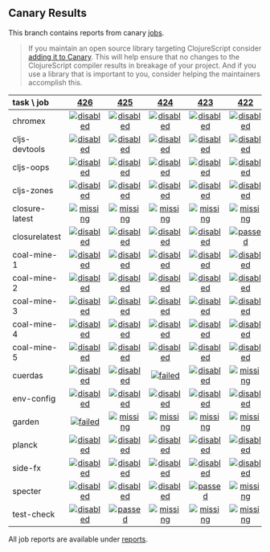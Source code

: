 ## Canary Results

This branch contains reports from canary [jobs](https://github.com/cljs-oss/canary/tree/jobs).

> If you maintain an open source library targeting ClojureScript consider [adding it to Canary](https://github.com/cljs-oss/canary/tree/master#how-to-participate). This will help ensure that no changes to the ClojureScript compiler results in breakage of your project. And if you use a library that is important to you, consider helping the maintainers accomplish this.

[//]: # (begin_overview_table)

| task \ job | <a href="reports/2018/06/17/job-000426-1.10.324-68ff249" title="job #426 finished on 2018-06-17">426</a> | <a href="reports/2018/06/17/job-000425-1.10.324-68ff249" title="job #425 finished on 2018-06-17">425</a> | <a href="reports/2018/06/17/job-000424-1.10.324-68ff249" title="job #424 finished on 2018-06-17">424</a> | <a href="reports/2018/06/17/job-000423-1.10.324-68ff249" title="job #423 finished on 2018-06-17">423</a> | <a href="reports/2018/06/17/job-000422-1.10.322-5dc641e" title="job #422 finished on 2018-06-17">422</a> | <a href="reports/2018/06/17/job-000420-1.10.322-5dc641e" title="job #420 finished on 2018-06-17">420</a> | <a href="reports/2018/06/17/job-000419-1.10.322-5dc641e" title="job #419 finished on 2018-06-17">419</a> | <a href="reports/2018/06/15/job-000416-1.10.311-18b97ab" title="job #416 finished on 2018-06-15">416</a> | <a href="reports/2018/06/15/job-000415-1.10.310-3b0ce12" title="job #415 finished on 2018-06-15">415</a> | <a href="reports/2018/06/14/job-000414-1.10.308-e75706a" title="job #414 finished on 2018-06-14">414</a> |
| :--- | :---: | :---: | :---: | :---: | :---: | :---: | :---: | :---: | :---: | :---: |
| chromex | <a href="reports/2018/06/17/job-000426-1.10.324-68ff249#-chromex"><img title="disabled" src="http://box.binaryage.com/s-disabled.svg"><a> | <a href="reports/2018/06/17/job-000425-1.10.324-68ff249#-chromex"><img title="disabled" src="http://box.binaryage.com/s-disabled.svg"><a> | <a href="reports/2018/06/17/job-000424-1.10.324-68ff249#-chromex"><img title="disabled" src="http://box.binaryage.com/s-disabled.svg"><a> | <a href="reports/2018/06/17/job-000423-1.10.324-68ff249#-chromex"><img title="disabled" src="http://box.binaryage.com/s-disabled.svg"><a> | <a href="reports/2018/06/17/job-000422-1.10.322-5dc641e#-chromex"><img title="disabled" src="http://box.binaryage.com/s-disabled.svg"><a> | <a href="reports/2018/06/17/job-000420-1.10.322-5dc641e#-chromex"><img title="disabled" src="http://box.binaryage.com/s-disabled.svg"><a> | <a href="reports/2018/06/17/job-000419-1.10.322-5dc641e#-chromex"><img title="passed" src="http://box.binaryage.com/s-passed.svg"><a> | <a href="reports/2018/06/15/job-000416-1.10.311-18b97ab#-chromex"><img title="passed" src="http://box.binaryage.com/s-passed.svg"><a> | <a href="reports/2018/06/15/job-000415-1.10.310-3b0ce12#-chromex"><img title="passed" src="http://box.binaryage.com/s-passed.svg"><a> | <a href="reports/2018/06/14/job-000414-1.10.308-e75706a#-chromex"><img title="passed" src="http://box.binaryage.com/s-passed.svg"><a> |
| cljs-devtools | <a href="reports/2018/06/17/job-000426-1.10.324-68ff249#-cljs-devtools"><img title="disabled" src="http://box.binaryage.com/s-disabled.svg"><a> | <a href="reports/2018/06/17/job-000425-1.10.324-68ff249#-cljs-devtools"><img title="disabled" src="http://box.binaryage.com/s-disabled.svg"><a> | <a href="reports/2018/06/17/job-000424-1.10.324-68ff249#-cljs-devtools"><img title="disabled" src="http://box.binaryage.com/s-disabled.svg"><a> | <a href="reports/2018/06/17/job-000423-1.10.324-68ff249#-cljs-devtools"><img title="disabled" src="http://box.binaryage.com/s-disabled.svg"><a> | <a href="reports/2018/06/17/job-000422-1.10.322-5dc641e#-cljs-devtools"><img title="disabled" src="http://box.binaryage.com/s-disabled.svg"><a> | <a href="reports/2018/06/17/job-000420-1.10.322-5dc641e#-cljs-devtools"><img title="disabled" src="http://box.binaryage.com/s-disabled.svg"><a> | <a href="reports/2018/06/17/job-000419-1.10.322-5dc641e#-cljs-devtools"><img title="passed" src="http://box.binaryage.com/s-passed.svg"><a> | <a href="reports/2018/06/15/job-000416-1.10.311-18b97ab#-cljs-devtools"><img title="passed" src="http://box.binaryage.com/s-passed.svg"><a> | <a href="reports/2018/06/15/job-000415-1.10.310-3b0ce12#-cljs-devtools"><img title="passed" src="http://box.binaryage.com/s-passed.svg"><a> | <a href="reports/2018/06/14/job-000414-1.10.308-e75706a#-cljs-devtools"><img title="passed" src="http://box.binaryage.com/s-passed.svg"><a> |
| cljs-oops | <a href="reports/2018/06/17/job-000426-1.10.324-68ff249#-cljs-oops"><img title="disabled" src="http://box.binaryage.com/s-disabled.svg"><a> | <a href="reports/2018/06/17/job-000425-1.10.324-68ff249#-cljs-oops"><img title="disabled" src="http://box.binaryage.com/s-disabled.svg"><a> | <a href="reports/2018/06/17/job-000424-1.10.324-68ff249#-cljs-oops"><img title="disabled" src="http://box.binaryage.com/s-disabled.svg"><a> | <a href="reports/2018/06/17/job-000423-1.10.324-68ff249#-cljs-oops"><img title="disabled" src="http://box.binaryage.com/s-disabled.svg"><a> | <a href="reports/2018/06/17/job-000422-1.10.322-5dc641e#-cljs-oops"><img title="disabled" src="http://box.binaryage.com/s-disabled.svg"><a> | <a href="reports/2018/06/17/job-000420-1.10.322-5dc641e#-cljs-oops"><img title="disabled" src="http://box.binaryage.com/s-disabled.svg"><a> | <a href="reports/2018/06/17/job-000419-1.10.322-5dc641e#-cljs-oops"><img title="passed" src="http://box.binaryage.com/s-passed.svg"><a> | <a href="reports/2018/06/15/job-000416-1.10.311-18b97ab#-cljs-oops"><img title="passed" src="http://box.binaryage.com/s-passed.svg"><a> | <a href="reports/2018/06/15/job-000415-1.10.310-3b0ce12#-cljs-oops"><img title="passed" src="http://box.binaryage.com/s-passed.svg"><a> | <a href="reports/2018/06/14/job-000414-1.10.308-e75706a#-cljs-oops"><img title="passed" src="http://box.binaryage.com/s-passed.svg"><a> |
| cljs-zones | <a href="reports/2018/06/17/job-000426-1.10.324-68ff249#-cljs-zones"><img title="disabled" src="http://box.binaryage.com/s-disabled.svg"><a> | <a href="reports/2018/06/17/job-000425-1.10.324-68ff249#-cljs-zones"><img title="disabled" src="http://box.binaryage.com/s-disabled.svg"><a> | <a href="reports/2018/06/17/job-000424-1.10.324-68ff249#-cljs-zones"><img title="disabled" src="http://box.binaryage.com/s-disabled.svg"><a> | <a href="reports/2018/06/17/job-000423-1.10.324-68ff249#-cljs-zones"><img title="disabled" src="http://box.binaryage.com/s-disabled.svg"><a> | <a href="reports/2018/06/17/job-000422-1.10.322-5dc641e#-cljs-zones"><img title="disabled" src="http://box.binaryage.com/s-disabled.svg"><a> | <a href="reports/2018/06/17/job-000420-1.10.322-5dc641e#-cljs-zones"><img title="disabled" src="http://box.binaryage.com/s-disabled.svg"><a> | <a href="reports/2018/06/17/job-000419-1.10.322-5dc641e#-cljs-zones"><img title="passed" src="http://box.binaryage.com/s-passed.svg"><a> | <a href="reports/2018/06/15/job-000416-1.10.311-18b97ab#-cljs-zones"><img title="passed" src="http://box.binaryage.com/s-passed.svg"><a> | <a href="reports/2018/06/15/job-000415-1.10.310-3b0ce12#-cljs-zones"><img title="passed" src="http://box.binaryage.com/s-passed.svg"><a> | <a href="reports/2018/06/14/job-000414-1.10.308-e75706a#-cljs-zones"><img title="passed" src="http://box.binaryage.com/s-passed.svg"><a> |
| closure-latest | <a href="reports/2018/06/17/job-000426-1.10.324-68ff249#-closure-latest"><img title="missing" src="http://box.binaryage.com/s-missing.svg"><a> | <a href="reports/2018/06/17/job-000425-1.10.324-68ff249#-closure-latest"><img title="missing" src="http://box.binaryage.com/s-missing.svg"><a> | <a href="reports/2018/06/17/job-000424-1.10.324-68ff249#-closure-latest"><img title="missing" src="http://box.binaryage.com/s-missing.svg"><a> | <a href="reports/2018/06/17/job-000423-1.10.324-68ff249#-closure-latest"><img title="missing" src="http://box.binaryage.com/s-missing.svg"><a> | <a href="reports/2018/06/17/job-000422-1.10.322-5dc641e#-closure-latest"><img title="missing" src="http://box.binaryage.com/s-missing.svg"><a> | <a href="reports/2018/06/17/job-000420-1.10.322-5dc641e#-closure-latest"><img title="missing" src="http://box.binaryage.com/s-missing.svg"><a> | <a href="reports/2018/06/17/job-000419-1.10.322-5dc641e#-closure-latest"><img title="failed" src="http://box.binaryage.com/s-failed.svg"><a> | <a href="reports/2018/06/15/job-000416-1.10.311-18b97ab#-closure-latest"><img title="passed" src="http://box.binaryage.com/s-passed.svg"><a> | <a href="reports/2018/06/15/job-000415-1.10.310-3b0ce12#-closure-latest"><img title="failed" src="http://box.binaryage.com/s-failed.svg"><a> | <a href="reports/2018/06/14/job-000414-1.10.308-e75706a#-closure-latest"><img title="passed" src="http://box.binaryage.com/s-passed.svg"><a> |
| closurelatest | <a href="reports/2018/06/17/job-000426-1.10.324-68ff249#-closurelatest"><img title="disabled" src="http://box.binaryage.com/s-disabled.svg"><a> | <a href="reports/2018/06/17/job-000425-1.10.324-68ff249#-closurelatest"><img title="disabled" src="http://box.binaryage.com/s-disabled.svg"><a> | <a href="reports/2018/06/17/job-000424-1.10.324-68ff249#-closurelatest"><img title="disabled" src="http://box.binaryage.com/s-disabled.svg"><a> | <a href="reports/2018/06/17/job-000423-1.10.324-68ff249#-closurelatest"><img title="disabled" src="http://box.binaryage.com/s-disabled.svg"><a> | <a href="reports/2018/06/17/job-000422-1.10.322-5dc641e#-closurelatest"><img title="passed" src="http://box.binaryage.com/s-passed.svg"><a> | <a href="reports/2018/06/17/job-000420-1.10.322-5dc641e#-closurelatest"><img title="unknown" src="http://box.binaryage.com/s-unknown.svg"><a> | <a href="reports/2018/06/17/job-000419-1.10.322-5dc641e#-closurelatest"><img title="missing" src="http://box.binaryage.com/s-missing.svg"><a> | <a href="reports/2018/06/15/job-000416-1.10.311-18b97ab#-closurelatest"><img title="missing" src="http://box.binaryage.com/s-missing.svg"><a> | <a href="reports/2018/06/15/job-000415-1.10.310-3b0ce12#-closurelatest"><img title="missing" src="http://box.binaryage.com/s-missing.svg"><a> | <a href="reports/2018/06/14/job-000414-1.10.308-e75706a#-closurelatest"><img title="missing" src="http://box.binaryage.com/s-missing.svg"><a> |
| coal-mine-1 | <a href="reports/2018/06/17/job-000426-1.10.324-68ff249#-coal-mine-1"><img title="disabled" src="http://box.binaryage.com/s-disabled.svg"><a> | <a href="reports/2018/06/17/job-000425-1.10.324-68ff249#-coal-mine-1"><img title="disabled" src="http://box.binaryage.com/s-disabled.svg"><a> | <a href="reports/2018/06/17/job-000424-1.10.324-68ff249#-coal-mine-1"><img title="disabled" src="http://box.binaryage.com/s-disabled.svg"><a> | <a href="reports/2018/06/17/job-000423-1.10.324-68ff249#-coal-mine-1"><img title="disabled" src="http://box.binaryage.com/s-disabled.svg"><a> | <a href="reports/2018/06/17/job-000422-1.10.322-5dc641e#-coal-mine-1"><img title="disabled" src="http://box.binaryage.com/s-disabled.svg"><a> | <a href="reports/2018/06/17/job-000420-1.10.322-5dc641e#-coal-mine-1"><img title="disabled" src="http://box.binaryage.com/s-disabled.svg"><a> | <a href="reports/2018/06/17/job-000419-1.10.322-5dc641e#-coal-mine-1"><img title="passed" src="http://box.binaryage.com/s-passed.svg"><a> | <a href="reports/2018/06/15/job-000416-1.10.311-18b97ab#-coal-mine-1"><img title="passed" src="http://box.binaryage.com/s-passed.svg"><a> | <a href="reports/2018/06/15/job-000415-1.10.310-3b0ce12#-coal-mine-1"><img title="passed" src="http://box.binaryage.com/s-passed.svg"><a> | <a href="reports/2018/06/14/job-000414-1.10.308-e75706a#-coal-mine-1"><img title="passed" src="http://box.binaryage.com/s-passed.svg"><a> |
| coal-mine-2 | <a href="reports/2018/06/17/job-000426-1.10.324-68ff249#-coal-mine-2"><img title="disabled" src="http://box.binaryage.com/s-disabled.svg"><a> | <a href="reports/2018/06/17/job-000425-1.10.324-68ff249#-coal-mine-2"><img title="disabled" src="http://box.binaryage.com/s-disabled.svg"><a> | <a href="reports/2018/06/17/job-000424-1.10.324-68ff249#-coal-mine-2"><img title="disabled" src="http://box.binaryage.com/s-disabled.svg"><a> | <a href="reports/2018/06/17/job-000423-1.10.324-68ff249#-coal-mine-2"><img title="disabled" src="http://box.binaryage.com/s-disabled.svg"><a> | <a href="reports/2018/06/17/job-000422-1.10.322-5dc641e#-coal-mine-2"><img title="disabled" src="http://box.binaryage.com/s-disabled.svg"><a> | <a href="reports/2018/06/17/job-000420-1.10.322-5dc641e#-coal-mine-2"><img title="disabled" src="http://box.binaryage.com/s-disabled.svg"><a> | <a href="reports/2018/06/17/job-000419-1.10.322-5dc641e#-coal-mine-2"><img title="passed" src="http://box.binaryage.com/s-passed.svg"><a> | <a href="reports/2018/06/15/job-000416-1.10.311-18b97ab#-coal-mine-2"><img title="passed" src="http://box.binaryage.com/s-passed.svg"><a> | <a href="reports/2018/06/15/job-000415-1.10.310-3b0ce12#-coal-mine-2"><img title="passed" src="http://box.binaryage.com/s-passed.svg"><a> | <a href="reports/2018/06/14/job-000414-1.10.308-e75706a#-coal-mine-2"><img title="passed" src="http://box.binaryage.com/s-passed.svg"><a> |
| coal-mine-3 | <a href="reports/2018/06/17/job-000426-1.10.324-68ff249#-coal-mine-3"><img title="disabled" src="http://box.binaryage.com/s-disabled.svg"><a> | <a href="reports/2018/06/17/job-000425-1.10.324-68ff249#-coal-mine-3"><img title="disabled" src="http://box.binaryage.com/s-disabled.svg"><a> | <a href="reports/2018/06/17/job-000424-1.10.324-68ff249#-coal-mine-3"><img title="disabled" src="http://box.binaryage.com/s-disabled.svg"><a> | <a href="reports/2018/06/17/job-000423-1.10.324-68ff249#-coal-mine-3"><img title="disabled" src="http://box.binaryage.com/s-disabled.svg"><a> | <a href="reports/2018/06/17/job-000422-1.10.322-5dc641e#-coal-mine-3"><img title="disabled" src="http://box.binaryage.com/s-disabled.svg"><a> | <a href="reports/2018/06/17/job-000420-1.10.322-5dc641e#-coal-mine-3"><img title="disabled" src="http://box.binaryage.com/s-disabled.svg"><a> | <a href="reports/2018/06/17/job-000419-1.10.322-5dc641e#-coal-mine-3"><img title="passed" src="http://box.binaryage.com/s-passed.svg"><a> | <a href="reports/2018/06/15/job-000416-1.10.311-18b97ab#-coal-mine-3"><img title="passed" src="http://box.binaryage.com/s-passed.svg"><a> | <a href="reports/2018/06/15/job-000415-1.10.310-3b0ce12#-coal-mine-3"><img title="passed" src="http://box.binaryage.com/s-passed.svg"><a> | <a href="reports/2018/06/14/job-000414-1.10.308-e75706a#-coal-mine-3"><img title="passed" src="http://box.binaryage.com/s-passed.svg"><a> |
| coal-mine-4 | <a href="reports/2018/06/17/job-000426-1.10.324-68ff249#-coal-mine-4"><img title="disabled" src="http://box.binaryage.com/s-disabled.svg"><a> | <a href="reports/2018/06/17/job-000425-1.10.324-68ff249#-coal-mine-4"><img title="disabled" src="http://box.binaryage.com/s-disabled.svg"><a> | <a href="reports/2018/06/17/job-000424-1.10.324-68ff249#-coal-mine-4"><img title="disabled" src="http://box.binaryage.com/s-disabled.svg"><a> | <a href="reports/2018/06/17/job-000423-1.10.324-68ff249#-coal-mine-4"><img title="disabled" src="http://box.binaryage.com/s-disabled.svg"><a> | <a href="reports/2018/06/17/job-000422-1.10.322-5dc641e#-coal-mine-4"><img title="disabled" src="http://box.binaryage.com/s-disabled.svg"><a> | <a href="reports/2018/06/17/job-000420-1.10.322-5dc641e#-coal-mine-4"><img title="disabled" src="http://box.binaryage.com/s-disabled.svg"><a> | <a href="reports/2018/06/17/job-000419-1.10.322-5dc641e#-coal-mine-4"><img title="passed" src="http://box.binaryage.com/s-passed.svg"><a> | <a href="reports/2018/06/15/job-000416-1.10.311-18b97ab#-coal-mine-4"><img title="passed" src="http://box.binaryage.com/s-passed.svg"><a> | <a href="reports/2018/06/15/job-000415-1.10.310-3b0ce12#-coal-mine-4"><img title="passed" src="http://box.binaryage.com/s-passed.svg"><a> | <a href="reports/2018/06/14/job-000414-1.10.308-e75706a#-coal-mine-4"><img title="passed" src="http://box.binaryage.com/s-passed.svg"><a> |
| coal-mine-5 | <a href="reports/2018/06/17/job-000426-1.10.324-68ff249#-coal-mine-5"><img title="disabled" src="http://box.binaryage.com/s-disabled.svg"><a> | <a href="reports/2018/06/17/job-000425-1.10.324-68ff249#-coal-mine-5"><img title="disabled" src="http://box.binaryage.com/s-disabled.svg"><a> | <a href="reports/2018/06/17/job-000424-1.10.324-68ff249#-coal-mine-5"><img title="disabled" src="http://box.binaryage.com/s-disabled.svg"><a> | <a href="reports/2018/06/17/job-000423-1.10.324-68ff249#-coal-mine-5"><img title="disabled" src="http://box.binaryage.com/s-disabled.svg"><a> | <a href="reports/2018/06/17/job-000422-1.10.322-5dc641e#-coal-mine-5"><img title="disabled" src="http://box.binaryage.com/s-disabled.svg"><a> | <a href="reports/2018/06/17/job-000420-1.10.322-5dc641e#-coal-mine-5"><img title="disabled" src="http://box.binaryage.com/s-disabled.svg"><a> | <a href="reports/2018/06/17/job-000419-1.10.322-5dc641e#-coal-mine-5"><img title="passed" src="http://box.binaryage.com/s-passed.svg"><a> | <a href="reports/2018/06/15/job-000416-1.10.311-18b97ab#-coal-mine-5"><img title="passed" src="http://box.binaryage.com/s-passed.svg"><a> | <a href="reports/2018/06/15/job-000415-1.10.310-3b0ce12#-coal-mine-5"><img title="passed" src="http://box.binaryage.com/s-passed.svg"><a> | <a href="reports/2018/06/14/job-000414-1.10.308-e75706a#-coal-mine-5"><img title="passed" src="http://box.binaryage.com/s-passed.svg"><a> |
| cuerdas | <a href="reports/2018/06/17/job-000426-1.10.324-68ff249#-cuerdas"><img title="disabled" src="http://box.binaryage.com/s-disabled.svg"><a> | <a href="reports/2018/06/17/job-000425-1.10.324-68ff249#-cuerdas"><img title="disabled" src="http://box.binaryage.com/s-disabled.svg"><a> | <a href="reports/2018/06/17/job-000424-1.10.324-68ff249#-cuerdas"><img title="failed" src="http://box.binaryage.com/s-failed.svg"><a> | <a href="reports/2018/06/17/job-000423-1.10.324-68ff249#-cuerdas"><img title="disabled" src="http://box.binaryage.com/s-disabled.svg"><a> | <a href="reports/2018/06/17/job-000422-1.10.322-5dc641e#-cuerdas"><img title="missing" src="http://box.binaryage.com/s-missing.svg"><a> | <a href="reports/2018/06/17/job-000420-1.10.322-5dc641e#-cuerdas"><img title="missing" src="http://box.binaryage.com/s-missing.svg"><a> | <a href="reports/2018/06/17/job-000419-1.10.322-5dc641e#-cuerdas"><img title="missing" src="http://box.binaryage.com/s-missing.svg"><a> | <a href="reports/2018/06/15/job-000416-1.10.311-18b97ab#-cuerdas"><img title="missing" src="http://box.binaryage.com/s-missing.svg"><a> | <a href="reports/2018/06/15/job-000415-1.10.310-3b0ce12#-cuerdas"><img title="missing" src="http://box.binaryage.com/s-missing.svg"><a> | <a href="reports/2018/06/14/job-000414-1.10.308-e75706a#-cuerdas"><img title="missing" src="http://box.binaryage.com/s-missing.svg"><a> |
| env-config | <a href="reports/2018/06/17/job-000426-1.10.324-68ff249#-env-config"><img title="disabled" src="http://box.binaryage.com/s-disabled.svg"><a> | <a href="reports/2018/06/17/job-000425-1.10.324-68ff249#-env-config"><img title="disabled" src="http://box.binaryage.com/s-disabled.svg"><a> | <a href="reports/2018/06/17/job-000424-1.10.324-68ff249#-env-config"><img title="disabled" src="http://box.binaryage.com/s-disabled.svg"><a> | <a href="reports/2018/06/17/job-000423-1.10.324-68ff249#-env-config"><img title="disabled" src="http://box.binaryage.com/s-disabled.svg"><a> | <a href="reports/2018/06/17/job-000422-1.10.322-5dc641e#-env-config"><img title="disabled" src="http://box.binaryage.com/s-disabled.svg"><a> | <a href="reports/2018/06/17/job-000420-1.10.322-5dc641e#-env-config"><img title="disabled" src="http://box.binaryage.com/s-disabled.svg"><a> | <a href="reports/2018/06/17/job-000419-1.10.322-5dc641e#-env-config"><img title="passed" src="http://box.binaryage.com/s-passed.svg"><a> | <a href="reports/2018/06/15/job-000416-1.10.311-18b97ab#-env-config"><img title="passed" src="http://box.binaryage.com/s-passed.svg"><a> | <a href="reports/2018/06/15/job-000415-1.10.310-3b0ce12#-env-config"><img title="passed" src="http://box.binaryage.com/s-passed.svg"><a> | <a href="reports/2018/06/14/job-000414-1.10.308-e75706a#-env-config"><img title="passed" src="http://box.binaryage.com/s-passed.svg"><a> |
| garden | <a href="reports/2018/06/17/job-000426-1.10.324-68ff249#-garden"><img title="failed" src="http://box.binaryage.com/s-failed.svg"><a> | <a href="reports/2018/06/17/job-000425-1.10.324-68ff249#-garden"><img title="missing" src="http://box.binaryage.com/s-missing.svg"><a> | <a href="reports/2018/06/17/job-000424-1.10.324-68ff249#-garden"><img title="missing" src="http://box.binaryage.com/s-missing.svg"><a> | <a href="reports/2018/06/17/job-000423-1.10.324-68ff249#-garden"><img title="missing" src="http://box.binaryage.com/s-missing.svg"><a> | <a href="reports/2018/06/17/job-000422-1.10.322-5dc641e#-garden"><img title="missing" src="http://box.binaryage.com/s-missing.svg"><a> | <a href="reports/2018/06/17/job-000420-1.10.322-5dc641e#-garden"><img title="missing" src="http://box.binaryage.com/s-missing.svg"><a> | <a href="reports/2018/06/17/job-000419-1.10.322-5dc641e#-garden"><img title="missing" src="http://box.binaryage.com/s-missing.svg"><a> | <a href="reports/2018/06/15/job-000416-1.10.311-18b97ab#-garden"><img title="missing" src="http://box.binaryage.com/s-missing.svg"><a> | <a href="reports/2018/06/15/job-000415-1.10.310-3b0ce12#-garden"><img title="missing" src="http://box.binaryage.com/s-missing.svg"><a> | <a href="reports/2018/06/14/job-000414-1.10.308-e75706a#-garden"><img title="missing" src="http://box.binaryage.com/s-missing.svg"><a> |
| planck | <a href="reports/2018/06/17/job-000426-1.10.324-68ff249#-planck"><img title="disabled" src="http://box.binaryage.com/s-disabled.svg"><a> | <a href="reports/2018/06/17/job-000425-1.10.324-68ff249#-planck"><img title="disabled" src="http://box.binaryage.com/s-disabled.svg"><a> | <a href="reports/2018/06/17/job-000424-1.10.324-68ff249#-planck"><img title="disabled" src="http://box.binaryage.com/s-disabled.svg"><a> | <a href="reports/2018/06/17/job-000423-1.10.324-68ff249#-planck"><img title="disabled" src="http://box.binaryage.com/s-disabled.svg"><a> | <a href="reports/2018/06/17/job-000422-1.10.322-5dc641e#-planck"><img title="disabled" src="http://box.binaryage.com/s-disabled.svg"><a> | <a href="reports/2018/06/17/job-000420-1.10.322-5dc641e#-planck"><img title="disabled" src="http://box.binaryage.com/s-disabled.svg"><a> | <a href="reports/2018/06/17/job-000419-1.10.322-5dc641e#-planck"><img title="failed" src="http://box.binaryage.com/s-failed.svg"><a> | <a href="reports/2018/06/15/job-000416-1.10.311-18b97ab#-planck"><img title="passed" src="http://box.binaryage.com/s-passed.svg"><a> | <a href="reports/2018/06/15/job-000415-1.10.310-3b0ce12#-planck"><img title="passed" src="http://box.binaryage.com/s-passed.svg"><a> | <a href="reports/2018/06/14/job-000414-1.10.308-e75706a#-planck"><img title="passed" src="http://box.binaryage.com/s-passed.svg"><a> |
| side-fx | <a href="reports/2018/06/17/job-000426-1.10.324-68ff249#-side-fx"><img title="disabled" src="http://box.binaryage.com/s-disabled.svg"><a> | <a href="reports/2018/06/17/job-000425-1.10.324-68ff249#-side-fx"><img title="disabled" src="http://box.binaryage.com/s-disabled.svg"><a> | <a href="reports/2018/06/17/job-000424-1.10.324-68ff249#-side-fx"><img title="disabled" src="http://box.binaryage.com/s-disabled.svg"><a> | <a href="reports/2018/06/17/job-000423-1.10.324-68ff249#-side-fx"><img title="disabled" src="http://box.binaryage.com/s-disabled.svg"><a> | <a href="reports/2018/06/17/job-000422-1.10.322-5dc641e#-side-fx"><img title="disabled" src="http://box.binaryage.com/s-disabled.svg"><a> | <a href="reports/2018/06/17/job-000420-1.10.322-5dc641e#-side-fx"><img title="disabled" src="http://box.binaryage.com/s-disabled.svg"><a> | <a href="reports/2018/06/17/job-000419-1.10.322-5dc641e#-side-fx"><img title="passed" src="http://box.binaryage.com/s-passed.svg"><a> | <a href="reports/2018/06/15/job-000416-1.10.311-18b97ab#-side-fx"><img title="passed" src="http://box.binaryage.com/s-passed.svg"><a> | <a href="reports/2018/06/15/job-000415-1.10.310-3b0ce12#-side-fx"><img title="passed" src="http://box.binaryage.com/s-passed.svg"><a> | <a href="reports/2018/06/14/job-000414-1.10.308-e75706a#-side-fx"><img title="passed" src="http://box.binaryage.com/s-passed.svg"><a> |
| specter | <a href="reports/2018/06/17/job-000426-1.10.324-68ff249#-specter"><img title="disabled" src="http://box.binaryage.com/s-disabled.svg"><a> | <a href="reports/2018/06/17/job-000425-1.10.324-68ff249#-specter"><img title="disabled" src="http://box.binaryage.com/s-disabled.svg"><a> | <a href="reports/2018/06/17/job-000424-1.10.324-68ff249#-specter"><img title="disabled" src="http://box.binaryage.com/s-disabled.svg"><a> | <a href="reports/2018/06/17/job-000423-1.10.324-68ff249#-specter"><img title="passed" src="http://box.binaryage.com/s-passed.svg"><a> | <a href="reports/2018/06/17/job-000422-1.10.322-5dc641e#-specter"><img title="missing" src="http://box.binaryage.com/s-missing.svg"><a> | <a href="reports/2018/06/17/job-000420-1.10.322-5dc641e#-specter"><img title="missing" src="http://box.binaryage.com/s-missing.svg"><a> | <a href="reports/2018/06/17/job-000419-1.10.322-5dc641e#-specter"><img title="missing" src="http://box.binaryage.com/s-missing.svg"><a> | <a href="reports/2018/06/15/job-000416-1.10.311-18b97ab#-specter"><img title="missing" src="http://box.binaryage.com/s-missing.svg"><a> | <a href="reports/2018/06/15/job-000415-1.10.310-3b0ce12#-specter"><img title="missing" src="http://box.binaryage.com/s-missing.svg"><a> | <a href="reports/2018/06/14/job-000414-1.10.308-e75706a#-specter"><img title="missing" src="http://box.binaryage.com/s-missing.svg"><a> |
| test-check | <a href="reports/2018/06/17/job-000426-1.10.324-68ff249#-test-check"><img title="disabled" src="http://box.binaryage.com/s-disabled.svg"><a> | <a href="reports/2018/06/17/job-000425-1.10.324-68ff249#-test-check"><img title="passed" src="http://box.binaryage.com/s-passed.svg"><a> | <a href="reports/2018/06/17/job-000424-1.10.324-68ff249#-test-check"><img title="missing" src="http://box.binaryage.com/s-missing.svg"><a> | <a href="reports/2018/06/17/job-000423-1.10.324-68ff249#-test-check"><img title="missing" src="http://box.binaryage.com/s-missing.svg"><a> | <a href="reports/2018/06/17/job-000422-1.10.322-5dc641e#-test-check"><img title="missing" src="http://box.binaryage.com/s-missing.svg"><a> | <a href="reports/2018/06/17/job-000420-1.10.322-5dc641e#-test-check"><img title="missing" src="http://box.binaryage.com/s-missing.svg"><a> | <a href="reports/2018/06/17/job-000419-1.10.322-5dc641e#-test-check"><img title="missing" src="http://box.binaryage.com/s-missing.svg"><a> | <a href="reports/2018/06/15/job-000416-1.10.311-18b97ab#-test-check"><img title="missing" src="http://box.binaryage.com/s-missing.svg"><a> | <a href="reports/2018/06/15/job-000415-1.10.310-3b0ce12#-test-check"><img title="missing" src="http://box.binaryage.com/s-missing.svg"><a> | <a href="reports/2018/06/14/job-000414-1.10.308-e75706a#-test-check"><img title="missing" src="http://box.binaryage.com/s-missing.svg"><a> |

[//]: # (end_overview_table)

All job reports are available under [reports](reports).
